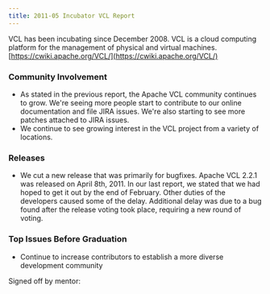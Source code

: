 ```yaml
---
title: 2011-05 Incubator VCL Report
---
```


VCL has been incubating since December 2008. VCL is a cloud computing platform for the management of physical and virtual machines.[https://cwiki.apache.org/VCL/](https://cwiki.apache.org/VCL/)

### Community Involvement
* As stated in the previous report, the Apache VCL community continues to
grow. We're seeing more people start to contribute to our online
documentation and file JIRA issues. We're also starting to see more patches
attached to JIRA issues.
* We continue to see growing interest in the VCL project from a variety of
locations.

### Releases
* We cut a new release that was primarily for bugfixes.  Apache VCL 2.2.1
was released on April 8th, 2011. In our last report, we stated that we had
hoped to get it out by the end of February. Other duties of the developers
caused some of the delay. Additional delay was due to a bug found after the
release voting took place, requiring a new round of voting.

### Top Issues Before Graduation
* Continue to increase contributors to establish a more diverse development
community


Signed off by mentor:
